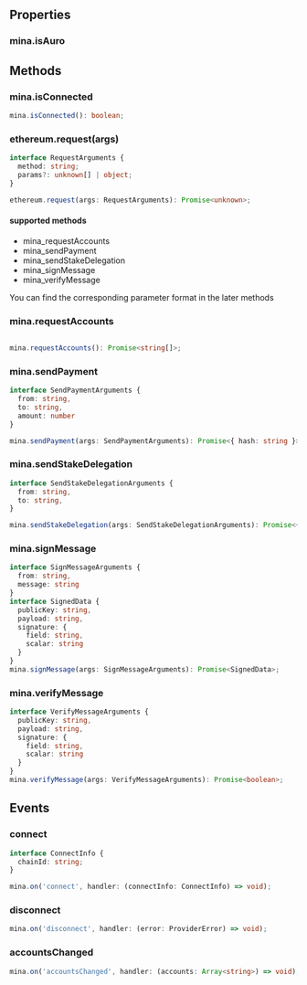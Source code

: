 ## Properties

### mina.isAuro

## Methods

### mina.isConnected

```typescript
mina.isConnected(): boolean;
```

### ethereum.request(args)
```typescript
interface RequestArguments {
  method: string;
  params?: unknown[] | object;
}

ethereum.request(args: RequestArguments): Promise<unknown>;
```
#### supported methods
* mina_requestAccounts
* mina_sendPayment
* mina_sendStakeDelegation
* mina_signMessage
* mina_verifyMessage

You can find the corresponding parameter format in the later methods
 

### mina.requestAccounts

```typescript

mina.requestAccounts(): Promise<string[]>;
```

### mina.sendPayment

```typescript
interface SendPaymentArguments {
  from: string,
  to: string,
  amount: number
}

mina.sendPayment(args: SendPaymentArguments): Promise<{ hash: string }>;
```

### mina.sendStakeDelegation

```typescript
interface SendStakeDelegationArguments {
  from: string,
  to: string,
}

mina.sendStakeDelegation(args: SendStakeDelegationArguments): Promise<{ hash: string }>;
```

### mina.signMessage

```typescript
interface SignMessageArguments {
  from: string,
  message: string
}
interface SignedData {
  publicKey: string,
  payload: string,
  signature: {
    field: string,
    scalar: string
  }
}
mina.signMessage(args: SignMessageArguments): Promise<SignedData>;
```

### mina.verifyMessage

```typescript
interface VerifyMessageArguments {
  publicKey: string,
  payload: string,
  signature: {
    field: string,
    scalar: string
  }
}
mina.verifyMessage(args: VerifyMessageArguments): Promise<boolean>;
```

## Events

### connect

```typescript
interface ConnectInfo {
  chainId: string;
}

mina.on('connect', handler: (connectInfo: ConnectInfo) => void);
```

### disconnect

```typescript
mina.on('disconnect', handler: (error: ProviderError) => void);
```

### accountsChanged

```typescript
mina.on('accountsChanged', handler: (accounts: Array<string>) => void);
```
